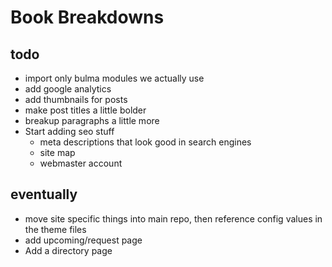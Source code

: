 # Book Breakdowns

## todo

* import only bulma modules we actually use
* add google analytics
* add thumbnails for posts
* make post titles a little bolder
* breakup paragraphs a little more
* Start adding seo stuff
    * meta descriptions that look good in search engines
    * site map
    * webmaster account

## eventually

* move site specific things into main repo, then reference config values in the theme files
* add upcoming/request page
* Add a directory page